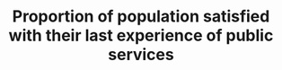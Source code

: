 ---
title: >-
  Proportion  of  population  satisfied  with  their  last  experience  of  public  services
permalink: /16-6-2/
sdg_goal: 16
layout: indicator
indicator: 16.6.2
indicator_variable: null
graph: null
graph_type_description: null
graph_status_notes: unk
variable_description: null
variable_notes: null
un_designated_tier: '2'
un_custodial_agency: UNDP
target_id: '16.6'
has_metadata: true
rationale_interpretation: >-
  In  order  to  be  effective  and  accountable,  intuitions  must  be  responsive  to  the  needs  of  the  population.  This  indicator  will  require  the  use  of  perception-based  population  surveys  and  will  collect  relevant  data  on  the  lived  experience  of  individuals  seeking  access  to  and  obtaining  basic  public  services,  such  as  health  care,  education,  water  and  sanitation,  as  well  as  services  provided  by  the  police  and  judicial  system.
goal_meta_link: 'http://unstats.un.org/sdgs/files/metadata-compilation/Metadata-Goal-16.pdf'
goal_meta_link_page: 23
indicator_name: >-
  Proportion  of  population  satisfied  with  their  last  experience  of  public  services
target: 'Develop  effective,  accountable  and  transparent  institutions  at  all  levels.'
indicator_definition: >-
  The  indicator  is  calculated  as  the  number  of  respondents  replying  that  they  were  satisfied  or  very  satisfied  with  their  last  experience  of  accessing  a  public  service  divided  by  the  total  number  of  respondents.  The  data  may  be  weighted  to  reflect  the  general  population.
source_title: null
source_notes: null
published: true  

---